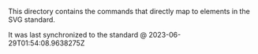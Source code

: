 This directory contains the commands that directly map to elements in the SVG standard.

It was last synchronized to the standard @ 2023-06-29T01:54:08.9638275Z
